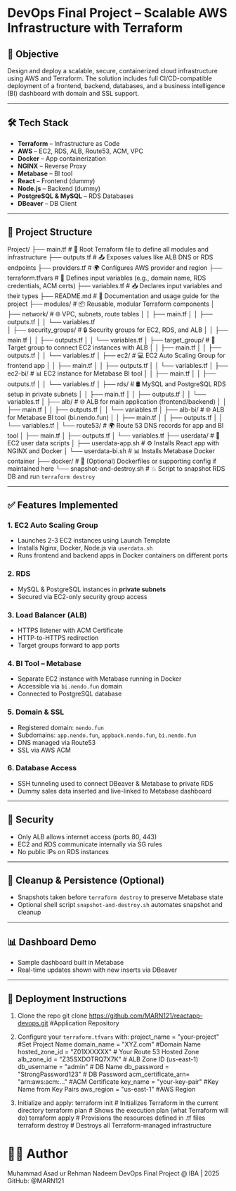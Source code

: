 # DevOps Final Project – Scalable AWS Infrastructure with Terraform

## 📌 Objective

Design and deploy a scalable, secure, containerized cloud infrastructure using AWS and Terraform. The solution includes full CI/CD-compatible deployment of a frontend, backend, databases, and a business intelligence (BI) dashboard with domain and SSL support.

---

## 🛠️ Tech Stack

- **Terraform** – Infrastructure as Code
- **AWS** – EC2, RDS, ALB, Route53, ACM, VPC
- **Docker** – App containerization
- **NGINX** – Reverse Proxy
- **Metabase** – BI tool
- **React** – Frontend (dummy)
- **Node.js** – Backend (dummy)
- **PostgreSQL & MySQL** – RDS Databases
- **DBeaver** – DB Client

---

## 📂 Project Structure

Project/
├── main.tf # 🔧 Root Terraform file to define all modules and infrastructure
├── outputs.tf # 📤 Exposes values like ALB DNS or RDS endpoints
├── providers.tf # 🌍 Configures AWS provider and region
├── terraform.tfvars # 📝 Defines input variables (e.g., domain name, RDS credentials, ACM certs)
├── variables.tf # 📥 Declares input variables and their types
├── README.md # 📘 Documentation and usage guide for the project
├── modules/ # 📦 Reusable, modular Terraform components
│ ├── network/ # 🌐 VPC, subnets, route tables
│ │ ├── main.tf
│ │ ├── outputs.tf
│ │ └── variables.tf  
│ ├── security_groups/ # 🔒 Security groups for EC2, RDS, and ALB
│ │ ├── main.tf
│ │ ├── outputs.tf
│ │ └── variables.tf
│ ├── target_group/ # 🎯 Target group to connect EC2 instances with ALB
│ │ ├── main.tf
│ │ ├── outputs.tf
│ │ └── variables.tf
│ ├── ec2/ # 💻 EC2 Auto Scaling Group for frontend app
│ │ ├── main.tf
│ │ ├── outputs.tf
│ │ └── variables.tf
│ ├── ec2-bi/ # 📊 EC2 instance for Metabase BI tool
│ │ ├── main.tf
│ │ ├── outputs.tf
│ │ └── variables.tf
│ ├── rds/ # 🛢️ MySQL and PostgreSQL RDS setup in private subnets
│ │ ├── main.tf
│ │ ├── outputs.tf
│ │ └── variables.tf
│ ├── alb/ # 🌐 ALB for main application (frontend/backend)
│ │ ├── main.tf
│ │ ├── outputs.tf
│ │ └── variables.tf
│ ├── alb-bi/ # 🌐 ALB for Metabase BI tool (bi.nendo.fun)
│ │ ├── main.tf
│ │ ├── outputs.tf
│ │ └── variables.tf
│ └── route53/ # 🌍 Route 53 DNS records for app and BI tool
│ ├── main.tf
│ ├── outputs.tf
│ └── variables.tf
├── userdata/ # 🧩 EC2 user data scripts
│ ├── userdata-app.sh # ⚙️ Installs React app with NGINX and Docker
│ └── userdata-bi.sh # 📊 Installs Metabase Docker container
├── docker/ # 🐳 (Optional) Dockerfiles or supporting config if maintained here
└── snapshot-and-destroy.sh # 💥 Script to snapshot RDS DB and run `terraform destroy`

---

## ✅ Features Implemented

### 1. EC2 Auto Scaling Group

- Launches 2-3 EC2 instances using Launch Template
- Installs Nginx, Docker, Node.js via `userdata.sh`
- Runs frontend and backend apps in Docker containers on different ports

### 2. RDS

- MySQL & PostgreSQL instances in **private subnets**
- Secured via EC2-only security group access

### 3. Load Balancer (ALB)

- HTTPS listener with ACM Certificate
- HTTP-to-HTTPS redirection
- Target groups forward to app ports

### 4. BI Tool – Metabase

- Separate EC2 instance with Metabase running in Docker
- Accessible via `bi.nendo.fun` domain
- Connected to PostgreSQL database

### 5. Domain & SSL

- Registered domain: `nendo.fun`
- Subdomains: `app.nendo.fun`, `appback.nendo.fun`, `bi.nendo.fun`
- DNS managed via Route53
- SSL via AWS ACM

### 6. Database Access

- SSH tunneling used to connect DBeaver & Metabase to private RDS
- Dummy sales data inserted and live-linked to Metabase dashboard

---

## 🔐 Security

- Only ALB allows internet access (ports 80, 443)
- EC2 and RDS communicate internally via SG rules
- No public IPs on RDS instances

---

## 🔄 Cleanup & Persistence (Optional)

- Snapshots taken before `terraform destroy` to preserve Metabase state
- Optional shell script `snapshot-and-destroy.sh` automates snapshot and cleanup

---

## 📊 Dashboard Demo

- Sample dashboard built in Metabase
- Real-time updates shown with new inserts via DBeaver

---

## 🚀 Deployment Instructions

1. Clone the repo
   git clone https://github.com/MARN121/reactapp-devops.git #Application Repository

2. Configure your `terraform.tfvars` with:
   project_name = "your-project" #Set Project Name
   domain_name = "XYZ.com" #Domain Name
   hosted_zone_id = "Z01XXXXXX" # Your Route 53 Hosted Zone
   alb_zone_id = "Z35SXDOTRQ7X7K" # ALB Zone ID (us-east-1)
   db_username = "admin" # DB Name
   db_password = "StrongPassword123" # DB Password
   acm_certificate_arn= "arn:aws:acm:..." #ACM Certificate
   key_name = "your-key-pair" #Key Name from Key Pairs
   aws_region = "us-east-1" #AWS Region

3. Initialize and apply:
   terraform init # Initializes Terraform in the current directory
   terraform plan # Shows the execution plan (what Terraform will do)
   terraform apply # Provisions the resources defined in .tf files
   terraform destroy # Destroys all Terraform-managed infrastructure

# 👨‍💻 Author

Muhammad Asad ur Rehman Nadeem
DevOps Final Project @ IBA | 2025
GitHub: @MARN121
